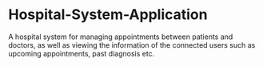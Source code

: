 # Hospital-System-Application
A hospital system for managing appointments between patients and doctors, as well as viewing the information of the connected users such as upcoming appointments, past diagnosis etc. 

